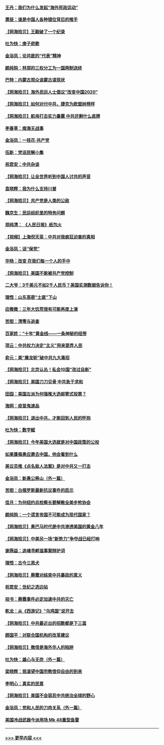 #### [王丹：我们为什么发起“海外宪政运动”](../pages/nsc993/n12380286.md?t=09050202) 
#### [萧辰：谁是中国人各种错位背后的推手](../pages/nsc993/n12379800.md?t=09050202) 
#### [【网海拾贝】王毅破了一个纪录](../pages/nsc993/n12379251.md?t=09050202) 
#### [吐为快：庚子悲歌](../pages/nsc993/n12378821.md?t=09050202) 
#### [金浴凤：论共匪的“代表”精神](../pages/nsc993/n12377546.md?t=09050202) 
#### [颜纯钩：林郑的三权分工为一国两制送终](../pages/nsc993/n12377306.md?t=09050202) 
#### [巴特：内蒙古观众谈蒙古语现状](../pages/nsc993/n12376923.md?t=09050202) 
#### [【网海拾贝】海外民运人士倡议“改变中国2020”](../pages/nsc993/n12376682.md?t=09050202) 
#### [【网海拾贝】如何对付中共，捷克为欧盟树榜样](../pages/nsc993/n12374209.md?t=09050202) 
#### [【网海拾贝】航母打击实力暴露 中共还剩什么底牌](../pages/nsc993/n12371825.md?t=09050202) 
#### [李春草：南海无战事](../pages/nsc993/n12371159.md?t=09050202) 
#### [金浴凤：一枝花·共产党](../pages/nsc993/n12368757.md?t=09050202) 
#### [伍新：党话民解小集](../pages/nsc993/n12366907.md?t=09050202) 
#### [祝君安：中共杂谈](../pages/nsc993/n12366076.md?t=09050202) 
#### [【网海拾贝】让全世界听到中国人讨共的声音](../pages/nsc993/n12365569.md?t=09050202) 
#### [袁晓辉：我为什么支持川普](../pages/nsc993/n12362670.md?t=09050202) 
#### [【网海拾贝】共产党是人类的公敌](../pages/nsc993/n12363182.md?t=09050202) 
#### [魏京生：民运组织里的特务问题](../pages/nsc993/n12363010.md?t=09050202) 
#### [郑纯清： 《人民日报》纸包火](../pages/nsc993/n12362706.md?t=09050202) 
#### [【视频】上海倪天英：中共对我疯狂迫害的真相](../pages/nsc993/n12356341.md?t=09050202) 
#### [金浴凤：话“保党”](../pages/nsc993/n12361867.md?t=09050202) 
#### [华旸：改变 在我们每一个人的手中](../pages/nsc993/n12361774.md?t=09050202) 
#### [【网海拾贝】美国不能被共产党控制](../pages/nsc993/n12360271.md?t=09050202) 
#### [二大爷：3千美元不如2千人民币？美国实测数据告诉你！](../pages/nsc993/n12358563.md?t=09050202) 
#### [理悟：山东高密“土匪”下山](../pages/nsc993/n12358535.md?t=09050202) 
#### [应微微：三年大饥荒很有可能再度上演](../pages/nsc993/n12358523.md?t=09050202) 
#### [苦胆：清零与追查](../pages/nsc993/n12358501.md?t=09050202) 
#### [百家姓：“十年”黄金线——一条神秘的纽带](../pages/nsc993/n12358319.md?t=09050202) 
#### [项云：中共权力决定“主义”用来耍弄人民](../pages/nsc993/n12358172.md?t=09050202) 
#### [俞元：美“屠龙斩”破中共九大毒招](../pages/nsc993/n12357822.md?t=09050202) 
#### [【网海拾贝】北京认怂！私会10国“改过自新”](../pages/nsc993/n12357784.md?t=09050202) 
#### [【网海拾贝】美国刀刀见骨 中共急于求和](../pages/nsc993/n12355511.md?t=09050202) 
#### [田园：美国左派为何强推大选邮寄式投票？](../pages/nsc993/n12352963.md?t=09050202) 
#### [海网：疫苗鬼速品](../pages/nsc993/n12354438.md?t=09050202) 
#### [【网海拾贝】退出中共，才能回到人民的怀抱](../pages/nsc993/n12352634.md?t=09050202) 
#### [吐为快：数字赋](../pages/nsc993/n12352317.md?t=09050202) 
#### [【网海拾贝】今年美国大选就是对中国政策的公投](../pages/nsc993/n12350973.md?t=09050202) 
#### [如果蓬佩奥应邀去中国，他会看到什么](../pages/nsc993/n12350945.md?t=09050202) 
#### [美议员推《点名敌人法案》是对中共又一打击](../pages/nsc993/n12350765.md?t=09050202) 
#### [金浴凤：新愚公移山（外一篇）](../pages/nsc993/n12350253.md?t=09050202) 
#### [苦胆：白俄罗斯最新抗议事件的启示](../pages/nsc993/n12349989.md?t=09050202) 
#### [佳月：为何纽约总检察长要解散全美步枪协会](../pages/nsc993/n12349939.md?t=09050202) 
#### [颜纯钩：一个谎言帝国不可能成为现代国家？](../pages/nsc993/n12349898.md?t=09050202) 
#### [【网海拾贝】奥巴马时代是中共渗透美国的黄金八年](../pages/nsc993/n12349284.md?t=09050202) 
#### [【网海拾贝】中美另一场“新势力”争夺战已经打响](../pages/nsc993/n12346998.md?t=09050202) 
#### [谢燕益：追魂寻衅滋事案辩护词](../pages/nsc993/n12346892.md?t=09050202) 
#### [理悟：古今三恶犬](../pages/nsc993/n12345190.md?t=09050202) 
#### [【网海拾贝】蔡霞对结束中共暴政的意义](../pages/nsc993/n12344263.md?t=09050202) 
#### [祝君安：世纪之选边站](../pages/nsc993/n12342382.md?t=09050202) 
#### [投书：蔡霞事件必定加速中共的灭亡](../pages/nsc993/n12341881.md?t=09050202) 
#### [乾龙：从《西游记》“乌鸡国”说开去](../pages/nsc993/n12341690.md?t=09050202) 
#### [【网海拾贝】中共最近出的招数都是下三滥](../pages/nsc993/n12341593.md?t=09050202) 
#### [顾国平：对联合国机构的改革建议](../pages/nsc993/n12339928.md?t=09050202) 
#### [【网海拾贝】微信是海外华人的陷阱](../pages/nsc993/n12338868.md?t=09050202) 
#### [吐为快：雄心与无奈（外一篇）](../pages/nsc993/n12338132.md?t=09050202) 
#### [梁晓辉：我渴望中国宗教信仰自由的到来](../pages/nsc993/n12336657.md?t=09050202) 
#### [李明心：真实的民意](../pages/nsc993/n12336089.md?t=09050202) 
#### [【网海拾贝】美国不会容忍中共统治全球的野心](../pages/nsc993/n12336063.md?t=09050202) 
#### [金浴凤：党和人民的刀肉关系（外一篇）](../pages/nsc993/n12335834.md?t=09050202) 
#### [美国冷战武器今派用场 Mk 48重型鱼雷](../pages/nsc993/n12335354.md?t=09050202) 

----
#### [ >>> 更早内容 <<< ](../indexes/nsc993-earlier.md)
